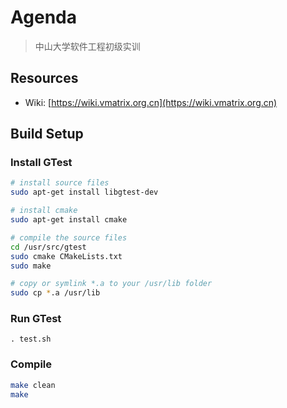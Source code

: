 # Agenda

> 中山大学软件工程初级实训

## Resources

- Wiki: [https://wiki.vmatrix.org.cn](https://wiki.vmatrix.org.cn)

## Build Setup

### Install GTest

```bash
# install source files
sudo apt-get install libgtest-dev

# install cmake
sudo apt-get install cmake

# compile the source files
cd /usr/src/gtest
sudo cmake CMakeLists.txt
sudo make

# copy or symlink *.a to your /usr/lib folder
sudo cp *.a /usr/lib
```

### Run GTest

```
. test.sh
```

### Compile

```bash
make clean
make
```

